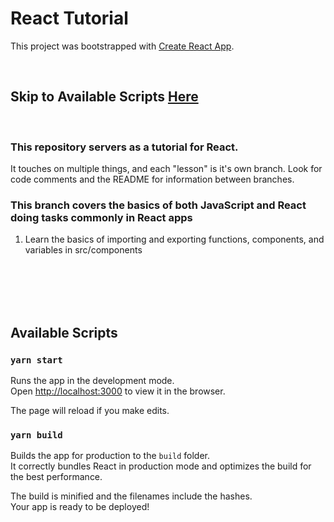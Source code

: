 # React Tutorial

This project was bootstrapped with [Create React App](https://github.com/facebook/create-react-app).

<br/>

## Skip to Available Scripts [Here](#available-scripts)
<br/>

### This repository servers as a tutorial for React.
It touches on multiple things, and each "lesson" is it's own branch. Look for code comments and the README for information between branches.

### This branch covers the basics of both JavaScript and React doing tasks commonly in React apps

1. Learn the basics of importing and exporting functions, components, and variables in src/components

<br/>
<br/>
<br/>
<br/>

## Available Scripts

### `yarn start`

Runs the app in the development mode.\
Open [http://localhost:3000](http://localhost:3000) to view it in the browser.

The page will reload if you make edits.

### `yarn build`

Builds the app for production to the `build` folder.\
It correctly bundles React in production mode and optimizes the build for the best performance.

The build is minified and the filenames include the hashes.\
Your app is ready to be deployed!
